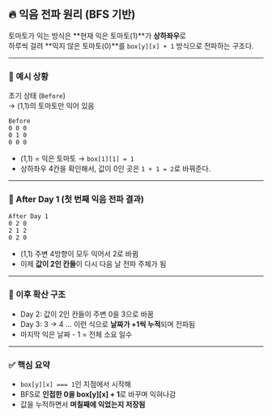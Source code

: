 ## 🔥 익음 전파 원리 (BFS 기반)

토마토가 익는 방식은 **현재 익은 토마토(1)**가 **상하좌우**로  
하루씩 걸려 **익지 않은 토마토(0)**를 `box[y][x] + 1` 방식으로 전파하는 구조다.

---

### 🧩 예시 상황

초기 상태 (`Before`)  
→ (1,1)의 토마토만 익어 있음

```
Before
0 0 0
0 1 0
0 0 0
```

- (1,1) = 익은 토마토 → `box[1][1] = 1`
- 상하좌우 4칸을 확인해서, 값이 0인 곳은 `1 + 1 = 2`로 바꿔준다.

---

### 🍅 After Day 1 (첫 번째 익음 전파 결과)

```
After Day 1
0 2 0
2 1 2
0 2 0
```

- (1,1) 주변 4방향이 모두 익어서 2로 바뀜
- 이제 **값이 2인 칸들**이 다시 다음 날 전파 주체가 됨

---

### 🔄 이후 확산 구조

- Day 2: 값이 2인 칸들이 주변 0을 3으로 바꿈
- Day 3: 3 → 4 … 이런 식으로 **날짜가 +1씩 누적**되며 전파됨
- 마지막 익은 날짜 - 1 = 전체 소요 일수

---

### ✅ 핵심 요약

- `box[y][x] === 1`인 지점에서 시작해
- BFS로 **인접한 0을 box[y][x] + 1**로 바꾸며 익혀나감
- 값을 누적하면서 **며칠째에 익었는지 저장됨**
